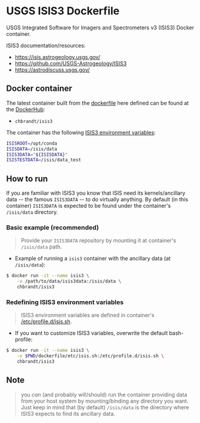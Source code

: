 # USGS ISIS3 Dockerfile

USGS Integrated Software for Imagers and Spectrometers v3 (ISIS3) Docker container.

ISIS3 documentation/resources:
- https://isis.astrogeology.usgs.gov/
- https://github.com/USGS-Astrogeology/ISIS3
- https://astrodiscuss.usgs.gov/

## Docker container
The latest container built from the [dockerfile](dockerfile/) here defined can be found at the [DockerHub](https://hub.docker.com/r/chbrandt/isis3):
* `chbrandt/isis3`

The container has the following [ISIS3 environment variables](dockerfile/etc/isis.sh):
```bash
ISISROOT=/opt/conda
ISISDATA=/isis/data
ISIS3DATA="${ISISDATA}"
ISISTESTDATA=/isis/data_test
```

## How to run
If you are familiar with ISIS3 you know that ISIS need its kernels/ancillary data -- the famous `ISIS3DATA` -- to do virtually anything.
By default (in this container) `ISIS3DATA` is expected to be found under the container's `/isis/data` directory.

### Basic example (recommended)
> Provide your `ISIS3DATA` repository by mounting it at container's `/isis/data` path.

* Example of running a `isis3` container with the ancillary data (at `/isis/data`):
```bash
$ docker run -it --name isis3 \
    -v /path/to/data/isis3data:/isis/data \
    chbrandt/isis3
```

### Redefining ISIS3 environment variables
> ISIS3 environment variables are defined in container's [/etc/profile.d/isis.sh](dockerfile/etc/isis.sh).

* If you want to customize ISIS3 variables, overwrite the default bash-profile:
```bash
$ docker run -it --name isis3 \
    -v $PWD/dockerfile/etc/isis.sh:/etc/profile.d/isis.sh \
    chbrandt/isis3
```

## Note
  > you _can_ (and probably will/should) run the container providing data from your host system by mounting/binding any directory you want. 
  > Just keep in mind that (by default) `/isis/data` is the directory where ISIS3 expects to find its ancillary data.
